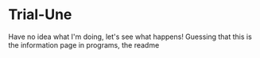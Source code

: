 # Trial-Une
Have no idea what I'm doing, let's see what happens!
Guessing that this is the information page in programs, the readme
